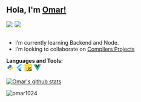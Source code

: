 ## Hola, I'm [Omar!](https://omars.live)

<a href="https://linkedin.com/in/omar1024">
  <img align="left" width="22px" src="https://cdn.jsdelivr.net/npm/simple-icons@v3/icons/linkedin.svg" />
</a>
<a href="https://instagram.com/peanetbutter.jar/">
  <img align="left" width="22px" src="https://cdn.jsdelivr.net/npm/simple-icons@v3/icons/instagram.svg" />
</a>

<br/>
<br/>

- I’m currently learning Backend and Node.
- I’m looking to collaborate on [Compilers Projects](http://silcnitc.github.io/)



**Languages and Tools:**  
<code><img height="20" src="https://raw.githubusercontent.com/github/explore/80688e429a7d4ef2fca1e82350fe8e3517d3494d/topics/python/python.png"></code>
<code><img height="20" src="https://raw.githubusercontent.com/github/explore/80688e429a7d4ef2fca1e82350fe8e3517d3494d/topics/flutter/flutter.png"></code>
<code><img height="20" src="https://raw.githubusercontent.com/github/explore/80688e429a7d4ef2fca1e82350fe8e3517d3494d/topics/javascript/javascript.png"></code>
<code><img height="20" src="https://raw.githubusercontent.com/github/explore/80688e429a7d4ef2fca1e82350fe8e3517d3494d/topics/vue/vue.png"></code>

<a href="https://github.com/omar1024">
 <img align="center" src="https://github-readme-stats.vercel.app/api?username=omar1024&show_icons=true&theme=light&line_height=27" alt="Omar's github stats"/>
</a>
<p align="left"> <img src="https://komarev.com/ghpvc/?username=omar1024&label=Views&color=blue&style=plastic" alt="omar1024" /> </p>
